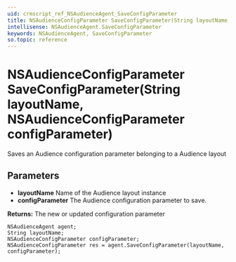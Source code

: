```yaml
---
uid: crmscript_ref_NSAudienceAgent_SaveConfigParameter
title: NSAudienceConfigParameter SaveConfigParameter(String layoutName, NSAudienceConfigParameter configParameter)
intellisense: NSAudienceAgent.SaveConfigParameter
keywords: NSAudienceAgent, SaveConfigParameter
so.topic: reference
---
```


# NSAudienceConfigParameter SaveConfigParameter(String layoutName, NSAudienceConfigParameter configParameter)

Saves an Audience configuration parameter belonging to a Audience layout

## Parameters

* **layoutName** Name of the Audience layout instance
* **configParameter** The Audience configuration parameter to save.

**Returns:** The new or updated configuration parameter

```crmscript
NSAudienceAgent agent;
String layoutName;
NSAudienceConfigParameter configParameter;
NSAudienceConfigParameter res = agent.SaveConfigParameter(layoutName, configParameter);
```

